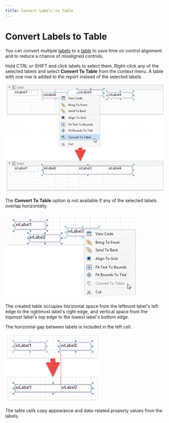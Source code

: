 ```yaml
---
title: Convert Labels to Table
---
```

# Convert Labels to Table

You can convert multiple [labels](../use-basic-report-controls/label.md) to a [table](../use-tables.md) to save time on control alignment and to reduce a chance of misaligned controls.

Hold CTRL or SHIFT and click labels to select them. Right-click any of the selected labels and select **Convert To Table** from the context menu. A table with one row is added to the report instead of the selected labels.

![](../../../../../images/eurd-win-label-convert-to-table.png)

The **Convert To Table** option is not available if any of the selected labels overlap horizontally.

![](../../../../../images/eurd-win-label-labels-overlap.png)

The created table occupies horizontal space from the leftmost label's left edge to the rightmost label's right edge, and vertical space from the topmost label's top edge to the lowest label's bottom edge.

The horizontal gap between labels is included in the left cell.

![](../../../../../images/eurd-win-table-space-between-labels.png)

The table cells copy appearance and data-related property values from the labels.